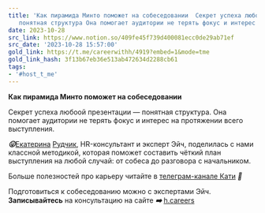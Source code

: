 ```yaml
---
title: 'Как пирамида Минто поможет на собеседовании  Секрет успеха любоой презентации
   понятная структура Она помогает аудитории не терять фокус и интерес на '
date: 2023-10-28
src_link: https://www.notion.so/409fe45f739d400081ecc0de29ab71ef
src_date: '2023-10-28 15:57:00'
gold_link: https://t.me/careerwithh/4919?embed=1&mode=tme
gold_link_hash: 3f13b67eb36e513ab472634d2288cb61
tags:
- '#host_t_me'
---
```


**Как пирамида Минто поможет на собеседовании**  
  
Секрет успеха любоой презентации — понятная структура. Она помогает аудитории не терять фокус и интерес на протяжении всего выступления.   
  
***😛***[Екатерина](https://h.careers/curators/257-ekaterina-rudchik?utm_source=tg_h&utm_medium=post&utm_campaign=12.10) [Рудчик](https://h.careers/curators/257-ekaterina-rudchik?utm_source=tg_h&utm_medium=post&utm_campaign=12.10), HR-консультант и эксперт Эйч, поделилась с нами классной методикой, которая поможет составить чёткий план выступления на любой случай: от собеса до разговора с начальником.  
  
Больше полезностей про карьеру читайте в [телеграм-канале Кати](https://t.me/oh_kadrovichka) ***👀***  
  
Подготовиться к собеседованию можно с экспертами Эйч. **Записывайтесь** на консультацию на сайте ***➡️*** [h.careers](https://h.careers/curators/257-ekaterina-rudchik?utm_source=tg_h&utm_medium=post&utm_campaign=12.10)
